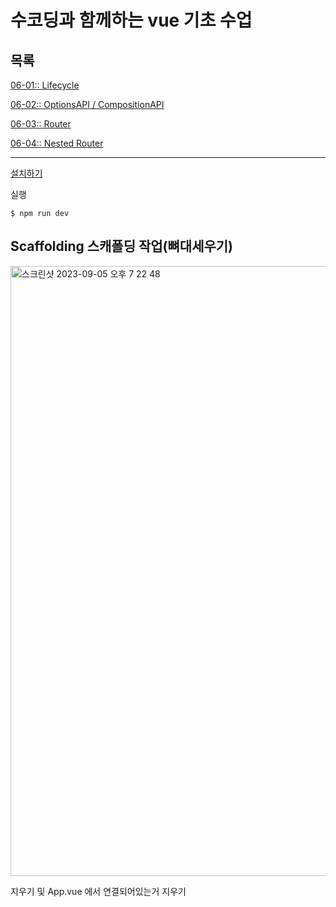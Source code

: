 # 수코딩과 함께하는 vue 기초 수업

## 목록
[06-01:: Lifecycle](/06-1/README.md)

[06-02:: OptionsAPI / CompositionAPI](/06-2/README.md)

[06-03:: Router](/06-03/README.md)

[06-04:: Nested Router](/06-04/README.md)

---

[설치하기](VuePrac/guide.txt) 

실행
```
$ npm run dev
```

## Scaffolding 스캐폴딩 작업(뼈대세우기)
<img width="976" alt="스크린샷 2023-09-05 오후 7 22 48" src="https://github.com/firsthandcraft/VuePrac/assets/97497153/a72ed742-9a70-46a8-b919-3e37c65ff664">

지우기 및 App.vue 에서 연결되어있는거 지우기
